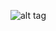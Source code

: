 ![alt tag](http://www.cs.washington.edu/education/courses/cse142/07wi/homework/a4/student_pictures/image318.png)
